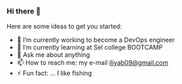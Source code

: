 ### Hi there 👋

Here are some ideas to get you started:

- 🔭 I’m currently working to become a DevOps engineer
- 🌱 I’m currently learning at Sel college BOOTCAMP 
- 💬 Ask me about anything
- 📫 How to reach me: my e-mail iliyab09@gmail.com
- ⚡ Fun fact: ... I like fishing
